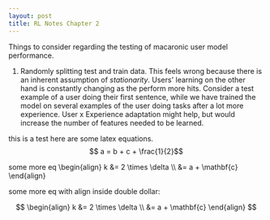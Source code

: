 ```yaml
---
layout: post
title: RL Notes Chapter 2
---
```

Things to consider regarding the testing of macaronic user model performance.
1. Randomly splitting test and train data. This feels wrong because there is an inherent assumption of _stationarity_. Users' learning on the other hand is constantly changing as the perform more hits. Consider a test example of a user doing their first sentence, while we have trained the model on several examples of the user doing tasks after a lot more experience. User x Experience adaptation might help, but would increase the number of features needed to be learned.

this is a test
here are some latex equations.
$$ a = b + c + \frac{1}{2}$$

some more eq
\begin{align}
k  &= 2 \times \delta \\\\
&= a + \mathbf{c}
\end{align}

some more eq with align inside double dollar:

$$ \begin{align}
k  &= 2 \times \delta \\
&= a + \mathbf{c}
\end{align} $$
